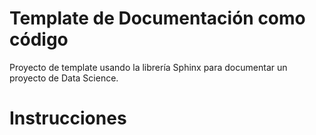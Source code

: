 # Template de Documentación como código

Proyecto de template usando la librería Sphinx para documentar un proyecto de Data Science.

# Instrucciones